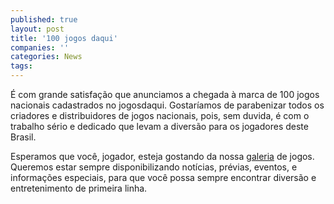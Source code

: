 ```yaml
---
published: true
layout: post
title: '100 jogos daqui'
companies: ''
categories: News
tags: 
---
```

É com grande satisfação que anunciamos a chegada à marca de 100 jogos nacionais cadastrados no jogosdaqui. Gostaríamos de parabenizar todos os criadores e distribuidores de jogos nacionais, pois, sem duvida, é com o trabalho sério e dedicado que levam a diversão para os jogadores deste Brasil.

Esperamos que você, jogador, esteja gostando da nossa <a href="{{ site.baseurl }}/categorias/jogos">galeria</a>
 de jogos. Queremos estar sempre disponibilizando notícias, prévias, eventos, e informações especiais, para que você possa sempre encontrar diversão e entretenimento de primeira linha.